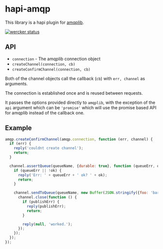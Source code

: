 # hapi-amqp

This library is a hapi plugin for [amqplib](https://www.npmjs.com/package/amqplib).

[![wercker status](https://app.wercker.com/status/123df7e94f837350ab3fea1730d05273/s "wercker status")](https://app.wercker.com/project/bykey/123df7e94f837350ab3fea1730d05273)

## API

- `connection` - The amqplib connection object
- `createChannel(connection, cb)`
- `createConfirmChannel(connection, cb)`

Both of the channel objects call the callback (`cb`) with `err,
channel` as arguments.

The connection is established once and is reused between requests.

It passes the options provided directly to `amqplib`, with the
exception of the `api` argument which can be `'promise'` which will
use the promise based API for amqplib instead of the callback one.

## Example

```js
amqp.createConfirmChannel(amqp.connection, function (err, channel) {
  if (err) {
    reply('couldnt create channel');
    return;
  }

  channel.assertQueue(queueName, {durable: true}, function (queueErr, ok) {
    if (queueErr || !ok) {
      reply('Err: ' + queueErr + ' ok? ' + ok);
      return;
    }

    channel.sendToQueue(queueName, new Buffer(JSON.stringify({foo: 'bar'})), {mandatory: true, persistent: true}, function (publishErr) {
      channel.close(function () {
        if (publishErr) {
          reply(publishErr);
          return;
        }

        reply(null, 'worked.');
      });
    });
  });
});

```
